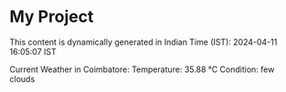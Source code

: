 # My Project

This content is dynamically generated in Indian Time (IST): 2024-04-11 16:05:07 IST


Current Weather in Coimbatore:
Temperature: 35.88 °C
Condition: few clouds
